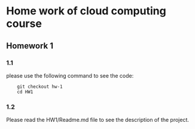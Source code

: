 # Home work of cloud computing course
 
## Homework 1
### 1.1
please use the following command to see the code:
``` 
    git checkout hw-1
    cd HW1
```
### 1.2
Please read the HW1/Readme.md file to see the description of the project.

